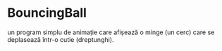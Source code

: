 # BouncingBall
un program simplu de animație care afișează o minge (un cerc) care se deplasează într-o cutie (dreptunghi).
